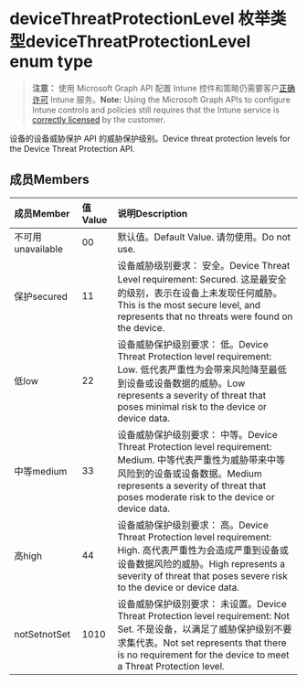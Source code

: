 # <a name="devicethreatprotectionlevel-enum-type"></a><span data-ttu-id="78726-101">deviceThreatProtectionLevel 枚举类型</span><span class="sxs-lookup"><span data-stu-id="78726-101">deviceThreatProtectionLevel enum type</span></span>

> <span data-ttu-id="78726-102">**注意：** 使用 Microsoft Graph API 配置 Intune 控件和策略仍需要客户[正确许可](https://go.microsoft.com/fwlink/?linkid=839381) Intune 服务。</span><span class="sxs-lookup"><span data-stu-id="78726-102">**Note:** Using the Microsoft Graph APIs to configure Intune controls and policies still requires that the Intune service is [correctly licensed](https://go.microsoft.com/fwlink/?linkid=839381) by the customer.</span></span>

<span data-ttu-id="78726-103">设备的设备威胁保护 API 的威胁保护级别。</span><span class="sxs-lookup"><span data-stu-id="78726-103">Device threat protection levels for the Device Threat Protection API.</span></span>
## <a name="members"></a><span data-ttu-id="78726-104">成员</span><span class="sxs-lookup"><span data-stu-id="78726-104">Members</span></span>
|<span data-ttu-id="78726-105">成员</span><span class="sxs-lookup"><span data-stu-id="78726-105">Member</span></span>|<span data-ttu-id="78726-106">值</span><span class="sxs-lookup"><span data-stu-id="78726-106">Value</span></span>|<span data-ttu-id="78726-107">说明</span><span class="sxs-lookup"><span data-stu-id="78726-107">Description</span></span>|
|:---|:---|:---|
|<span data-ttu-id="78726-108">不可用</span><span class="sxs-lookup"><span data-stu-id="78726-108">unavailable</span></span>|<span data-ttu-id="78726-109">0</span><span class="sxs-lookup"><span data-stu-id="78726-109">0</span></span>|<span data-ttu-id="78726-110">默认值。</span><span class="sxs-lookup"><span data-stu-id="78726-110">Default Value.</span></span> <span data-ttu-id="78726-111">请勿使用。</span><span class="sxs-lookup"><span data-stu-id="78726-111">Do not use.</span></span>|
|<span data-ttu-id="78726-112">保护</span><span class="sxs-lookup"><span data-stu-id="78726-112">secured</span></span>|<span data-ttu-id="78726-113">1</span><span class="sxs-lookup"><span data-stu-id="78726-113">1</span></span>|<span data-ttu-id="78726-114">设备威胁级别要求： 安全。</span><span class="sxs-lookup"><span data-stu-id="78726-114">Device Threat Level requirement: Secured.</span></span> <span data-ttu-id="78726-115">这是最安全的级别，表示在设备上未发现任何威胁。</span><span class="sxs-lookup"><span data-stu-id="78726-115">This is the most secure level, and represents that no threats were found on the device.</span></span>|
|<span data-ttu-id="78726-116">低</span><span class="sxs-lookup"><span data-stu-id="78726-116">low</span></span>|<span data-ttu-id="78726-117">2</span><span class="sxs-lookup"><span data-stu-id="78726-117">2</span></span>|<span data-ttu-id="78726-118">设备威胁保护级别要求： 低。</span><span class="sxs-lookup"><span data-stu-id="78726-118">Device Threat Protection level requirement: Low.</span></span> <span data-ttu-id="78726-119">低代表严重性为会带来风险降至最低到设备或设备数据的威胁。</span><span class="sxs-lookup"><span data-stu-id="78726-119">Low represents a severity of threat that poses minimal risk to the device or device data.</span></span>|
|<span data-ttu-id="78726-120">中等</span><span class="sxs-lookup"><span data-stu-id="78726-120">medium</span></span>|<span data-ttu-id="78726-121">3</span><span class="sxs-lookup"><span data-stu-id="78726-121">3</span></span>|<span data-ttu-id="78726-122">设备威胁保护级别要求： 中等。</span><span class="sxs-lookup"><span data-stu-id="78726-122">Device Threat Protection level requirement: Medium.</span></span> <span data-ttu-id="78726-123">中等代表严重性为威胁带来中等风险到的设备或设备数据。</span><span class="sxs-lookup"><span data-stu-id="78726-123">Medium represents a severity of threat that poses moderate risk to the device or device data.</span></span>|
|<span data-ttu-id="78726-124">高</span><span class="sxs-lookup"><span data-stu-id="78726-124">high</span></span>|<span data-ttu-id="78726-125">4</span><span class="sxs-lookup"><span data-stu-id="78726-125">4</span></span>|<span data-ttu-id="78726-126">设备威胁保护级别要求： 高。</span><span class="sxs-lookup"><span data-stu-id="78726-126">Device Threat Protection level requirement: High.</span></span> <span data-ttu-id="78726-127">高代表严重性为会造成严重到设备或设备数据风险的威胁。</span><span class="sxs-lookup"><span data-stu-id="78726-127">High represents a severity of threat that poses severe risk to the device or device data.</span></span>|
|<span data-ttu-id="78726-128">notSet</span><span class="sxs-lookup"><span data-stu-id="78726-128">notSet</span></span>|<span data-ttu-id="78726-129">10</span><span class="sxs-lookup"><span data-stu-id="78726-129">10</span></span>|<span data-ttu-id="78726-130">设备威胁保护级别要求： 未设置。</span><span class="sxs-lookup"><span data-stu-id="78726-130">Device Threat Protection level requirement: Not Set.</span></span> <span data-ttu-id="78726-131">不是设备，以满足了威胁保护级别不要求集代表。</span><span class="sxs-lookup"><span data-stu-id="78726-131">Not set represents that there is no requirement for the device to meet a Threat Protection level.</span></span>|




